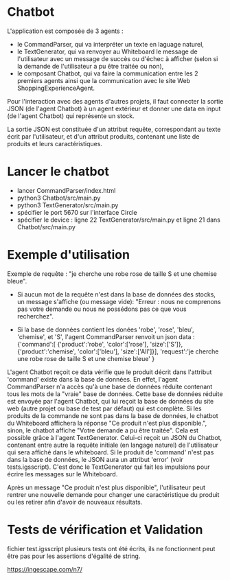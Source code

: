 # Chatbot
L'application est composée de 3 agents : 
- le CommandParser, qui va interpréter un texte en laguage naturel, 
- le TextGenerator, qui va renvoyer au Whiteboard le message de l'utilisateur avec un message de succès ou d'échec à afficher (selon si la demande de l'utilisateur a pu être traitée ou non), 
- le composant Chatbot, qui va faire la communication entre les 2 premiers agents ainsi que la communication avec le site Web ShoppingExperienceAgent.

Pour l'interaction avec des agents d'autres projets, il faut connecter la sortie JSON (de l'agent Chatbot) à un agent extérieur et donner une data en input (de l'agent Chatbot) qui représente un stock.

La sortie JSON est constituée d'un attribut requête, correspondant au texte écrit par l'utilisateur, et d'un attribut produits, contenant une liste de produits et leurs caractéristiques.

# Lancer le chatbot
- lancer CommandParser/index.html
- python3 Chatbot/src/main.py
- python3 TextGenerator/src/main.py
- spécifier le port 5670 sur l'interface Circle
- spécifier le device : ligne 22 TextGenerator/src/main.py et ligne 21 dans Chatbot/src/main.py

# Exemple d'utilisation
Exemple de requête : "je cherche une robe rose de taille S et une  chemise bleue".
- Si aucun mot de la requête n'est dans la base de données des stocks, un message s'affiche (ou message vide): "Erreur : nous ne comprenons pas votre demande ou nous ne possédons pas ce que vous recherchez".

- Si la base de données contient les donées 'robe', 'rose', 'bleu', 'chemise', et 'S', l'agent CommandParser renvoit un json data : 
{'command':[
    {'product':'robe', 'color':['rose'], 'size':['S']},
    {'product':'chemise', 'color':['bleu'], 'size':['All']}],
'request':'je cherche une robe rose de taille S et une  chemise bleue'
}

L'agent Chatbot reçoit ce data vérifie que le produit décrit dans l'attribut 'command' existe dans la base de données. En effet, l'agent CommandParser n'a accès qu'à une base de données réduite contenant tous les mots de la "vraie" base de données. Cette base de données réduite est envoyée par l'agent Chatbot, qui lui reçoit la base de données du site web (autre projet ou base de test par défaut) qui est complète. Si les produits de la commande ne sont pas dans la base de données, le chatbot du Whiteboard affichera la réponse "Ce produit n'est plus disponible.", sinon, le chatbot affiche "Votre demande a pu être traitée". Cela est possible grâce à l'agent TextGenerator. Celui-ci reçoit un JSON du Chatbot, contenant entre autre la requête initiale (en langage naturel) de l'utilisateur qui sera affiché dans le whiteboard. Si le produit de 'command' n'est pas dans la base de données, le JSON aura un attribut 'error' (voir tests.igsscript). C'est donc le TextGenerator qui fait les impulsions pour écrire les messages sur le Whiteboard.

Après un message "Ce produit n'est plus disponible", l'utilisateur peut rentrer une nouvelle demande pour changer une caractéristique du produit ou les retirer afin d'avoir de nouveaux résultats.

# Tests de vérification et Validation
fichier test.igsscript
plusieurs tests ont été écrits, ils ne fonctionnent peut être pas pour les assertions d'égalité de string.


https://ingescape.com/n7/

